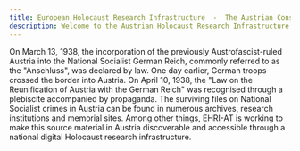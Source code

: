 ```yaml
---
title: European Holocaust Research Infrastructure  -  The Austrian Consortium 
description: Welcome to the Austrian Holocaust Research Infrastructure
---
```


On March 13, 1938, the incorporation of the previously Austrofascist-ruled Austria into the National Socialist German Reich, commonly referred to as the "Anschluss", was declared by law. One day earlier, German troops crossed the border into Austria. On April 10, 1938, the "Law on the Reunification of Austria with the German Reich" was recognised through a plebiscite accompanied by propaganda. The surviving files on National Socialist crimes in Austria can be found in numerous archives, research institutions and memorial sites. Among other things, EHRI-AT is working to make this source material in Austria discoverable and accessible through a national digital Holocaust research infrastructure.
